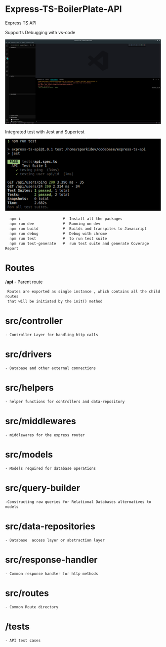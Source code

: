 # Express-TS-BoilerPlate-API


Express TS API 

Supports Debugging with vs-code

![alt text](https://raw.githubusercontent.com/sharukhsharu/express-ts-api/v1/images/debug.png)


Integrated test with Jest and Supertest

![alt text](https://raw.githubusercontent.com/sharukhsharu/express-ts-api/v1/images/tests.png)




      
      npm i                   #  Install all the packages 
      npm run dev             #  Running on dev 
      npm run build           #  Builds and transpiles to Javascript 
      npm run debug           #  Debug with chrome 
      npm run test            #  to run test suite 
      npm run test-generate   #  run test suite and generate Coverage Report 



 
  # Routes
  /**api**   - Parent route


     Routes are exported as single instance , which contains all the child routes 
     that will be initiated by the init() method  
           
   # src/controller

    - Controller Layer for handling http calls


   # src/drivers

    - Database and other external connections


   # src/helpers

    - helper functions for controllers and data-repository

   # src/middlewares

    - middlewares for the express router


   # src/models

    - Models required for database operations


   # src/query-builder

    -Constructing raw queries for Relational Databases alternatives to models 

   # src/data-repositories

    - Database  access layer or abstraction layer

   # src/response-handler

    - Common response handler for http methods

   # src/routes

    - Common Route directory  


   # /tests

    - API test cases  

